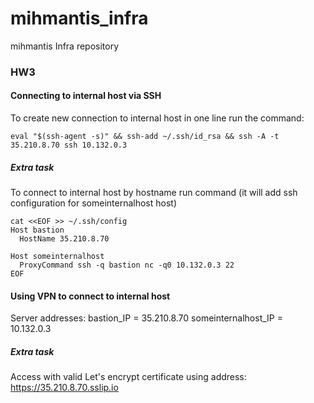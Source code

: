 # mihmantis_infra
mihmantis Infra repository

### HW3

#### Connecting to internal host via SSH
To create new connection to internal host in one line run the command:
```
eval "$(ssh-agent -s)" && ssh-add ~/.ssh/id_rsa && ssh -A -t 35.210.8.70 ssh 10.132.0.3
```

##### Extra task
To connect to internal host by hostname run command (it will add ssh configuration for someinternalhost host)
```
cat <<EOF >> ~/.ssh/config
Host bastion
  HostName 35.210.8.70

Host someinternalhost
  ProxyCommand ssh -q bastion nc -q0 10.132.0.3 22
EOF
```

#### Using VPN to connect to internal host

Server addresses:
bastion_IP = 35.210.8.70
someinternalhost_IP = 10.132.0.3

##### Extra task
Access with valid Let's encrypt certificate using address:
https://35.210.8.70.sslip.io


